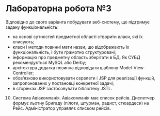 #  Лабораторна робота №3
Відповідно до свого варіанта побудувати веб-систему, що підтримує задану функціональність:

-  на основі сутностей предметної області створити класи, які їх описують;
-  класи і методи повинні мати назви, що відображають їх функціональність, і бути грамотно структуровані;
-   інформацію про предметну область зберігати в БД. Як СУБД рекомендується MySQL або Derby;
-  архітектура додатка повинна відповідати шаблону Model-View-Controller;
-   обов’язково використовувати сервлети і JSP для реалізації функцій, запропонованих у постановці конкретної задачі;
-   в сторінках JSP застосовувати бібліотеку JSTL.

10. Система Авіакомпанія. Авіакомпанія має список рейсів. Диспетчер формує льотну Бригаду (пілоти, штурман, радист, стюардеси) на Рейс. Адміністратор управляє списком рейсів.

